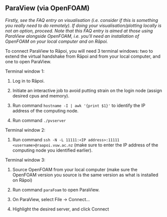## ParaView (via OpenFOAM)

*Firstly, see the FAQ entry on visualisation (i.e. consider if this is something you really need to do remotely). If doing your visualisation/plotting locally is not an option, proceed. Note that this FAQ entry is aimed at those using ParaView alongside OpenFOAM, i.e. you'll need an installation of OpenFOAM on your local computer and on Rāpoi.* 

To connect ParaView to Rāpoi, you will need 3 terminal windows: two to extend the virtual handshake from Rāpoi and from your local computer, and one to open ParaView.

Terminal window 1:

1. Log in to Rāpoi.

2. Initiate an interactive job to avoid putting strain on the login node (assign desired cpus and memory).

3. Run command ``hostname -I | awk '{print $1}'`` to identify the IP address of the computing node.

4. Run command ``./pvserver``

Terminal window 2:

1. Run command ``ssh -N -L 11111:<IP address>:11111 <username>@raapoi.vuw.ac.nz`` (make sure to enter the IP address of the computing node you identified earlier).

Terminal window 3:

1. Source OpenFOAM from your local computer (make sure the OpenFOAM version you source is the same version as what is installed on Rāpoi)

2. Run command ``paraFoam`` to open ParaView.

3. On ParaView, select File -> Connect...

4. Highlight the desired server, and click Connect
